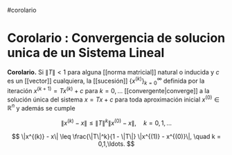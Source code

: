 #corolario
# Corolario : Convergencia de solucion unica de un Sistema Lineal

**Corolario.** Si $\|T\| < 1$ para alguna [[norma matricial]] natural o inducida y $c$ es un [[vector]] cualquiera, la [[sucesión]] $\{x^{(k)}\}_{k=0}^{\infty}$ definida por la iteración $x^{(k+1)} = T x^{(k)} + c$ para $k = 0, \ldots$ [[convergente|converge]] a la solución única del sistema $x = T x + c$ para toda aproximación inicial $x^{(0)} \in \mathbb{R}^n$ y además se cumple

$$
\|x^{(k)} - x\| \leq \|T\|^k \|x^{(0)} - x\|, \quad k = 0,1,\ldots
$$

$$
\|x^{(k)} - x\| \leq \frac{\|T\|^k}{1 - \|T\|} \|x^{(1)} - x^{(0)}\|, \quad k = 0,1,\ldots.
$$
